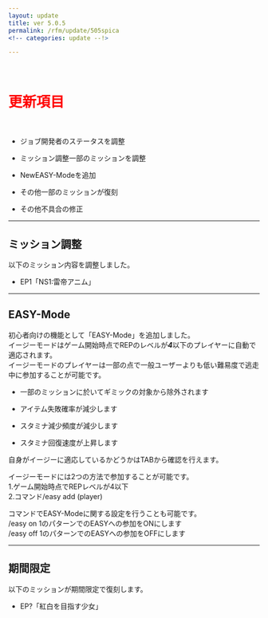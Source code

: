 ```yaml
---
layout: update
title: ver 5.0.5
permalink: /rfm/update/505spica 
<!-- categories: update --!>  

---
```



<br>
<h1 id="1"><font color="red">更新項目</font></h1><br>

+ <span class="yellow-badge">ジョブ</span>開発者のステータスを調整  

+ <span class="green-badge">ミッション調整</span>一部のミッションを調整         

+ <span class="blue-badge">New</span>EASY-Modeを追加        

+ <span class="red-badge">その他</span>一部のミッションが復刻  

+ <span class="blue-badge">その他</span>不具合の修正  


----------------------------------------------------
## ミッション調整        

以下のミッション内容を調整しました。  

+ EP1「NS1:雷帝アニム」  
    

----------------------------------------------------
## EASY-Mode        

初心者向けの機能として「EASY-Mode」を追加しました。  
イージーモードはゲーム開始時点でREPのレベルが***4***以下のプレイヤーに自動で適応されます。  
イージーモードのプレイヤーは一部の点で一般ユーザーよりも低い難易度で逃走中に参加することが可能です。  

+ 一部のミッションに於いてギミックの対象から除外されます  

+ アイテム失敗確率が減少します  

+ スタミナ減少頻度が減少します  

+ スタミナ回復速度が上昇します  


自身がイージーに適応しているかどうかはTABから確認を行えます。　　

イージーモードには2つの方法で参加することが可能です。  
1.ゲーム開始時点でREPレベルが4以下  
2.コマンド/easy add (player)  

コマンドでEASY-Modeに関する設定を行うことも可能です。  
/easy on  1のパターンでのEASYへの参加をONにします   
/easy off 1のパターンでのEASYへの参加をOFFにします 
    

----------------------------------------------------
## 期間限定     

以下のミッションが期間限定で復刻します。  

+ EP?「紅白を目指す少女」    
